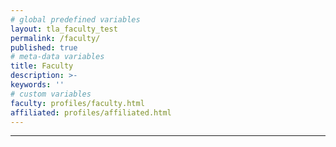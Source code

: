 ```yaml
---
# global predefined variables
layout: tla_faculty_test
permalink: /faculty/
published: true
# meta-data variables
title: Faculty
description: >-
keywords: ''
# custom variables
faculty: profiles/faculty.html
affiliated: profiles/affiliated.html
---
```

___

